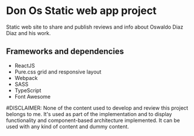 # Don Os Static web app project

Static web site to share and publish reviews and info about Oswaldo Diaz Diaz and his work.

## Frameworks and dependencies

- ReactJS
- Pure.css grid and responsive layout
- Webpack
- SASS
- TypeScript
- Font Awesome

#DISCLAIMER: None of the content used to develop and review this project belongs to me. It's used as part of the implementation and to display functionality and component-based architecture implemented. It can be used with any kind of content and dummy content.
